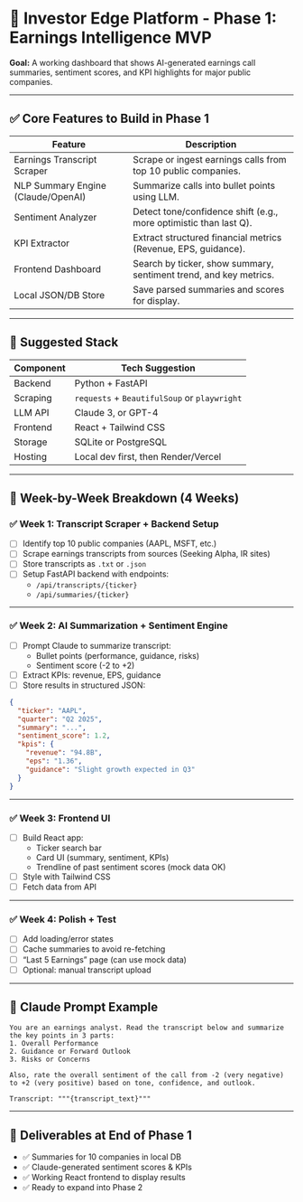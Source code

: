 # 🧠 Investor Edge Platform - Phase 1: Earnings Intelligence MVP

**Goal:** A working dashboard that shows AI-generated earnings call summaries, sentiment scores, and KPI highlights for major public companies.

---

## ✅ Core Features to Build in Phase 1

| Feature                          | Description                                                                 |
|----------------------------------|-----------------------------------------------------------------------------|
| Earnings Transcript Scraper      | Scrape or ingest earnings calls from top 10 public companies.               |
| NLP Summary Engine (Claude/OpenAI)| Summarize calls into bullet points using LLM.                               |
| Sentiment Analyzer               | Detect tone/confidence shift (e.g., more optimistic than last Q).          |
| KPI Extractor                    | Extract structured financial metrics (Revenue, EPS, guidance).              |
| Frontend Dashboard               | Search by ticker, show summary, sentiment trend, and key metrics.           |
| Local JSON/DB Store              | Save parsed summaries and scores for display.                               |

---

## 🧩 Suggested Stack

| Component     | Tech Suggestion                    |
|---------------|------------------------------------|
| Backend       | Python + FastAPI                   |
| Scraping      | `requests` + `BeautifulSoup` or `playwright` |
| LLM API       | Claude 3, or GPT-4                 |
| Frontend      | React + Tailwind CSS               |
| Storage       | SQLite or PostgreSQL               |
| Hosting       | Local dev first, then Render/Vercel|

---

## 📅 Week-by-Week Breakdown (4 Weeks)

### ✅ Week 1: Transcript Scraper + Backend Setup
- [ ] Identify top 10 public companies (AAPL, MSFT, etc.)
- [ ] Scrape earnings transcripts from sources (Seeking Alpha, IR sites)
- [ ] Store transcripts as `.txt` or `.json`
- [ ] Setup FastAPI backend with endpoints:
  - `/api/transcripts/{ticker}`
  - `/api/summaries/{ticker}`

---

### ✅ Week 2: AI Summarization + Sentiment Engine
- [ ] Prompt Claude to summarize transcript:
  - Bullet points (performance, guidance, risks)
  - Sentiment score (-2 to +2)
- [ ] Extract KPIs: revenue, EPS, guidance
- [ ] Store results in structured JSON:
```json
{
  "ticker": "AAPL",
  "quarter": "Q2 2025",
  "summary": "...",
  "sentiment_score": 1.2,
  "kpis": {
    "revenue": "94.8B",
    "eps": "1.36",
    "guidance": "Slight growth expected in Q3"
  }
}
```

---

### ✅ Week 3: Frontend UI
- [ ] Build React app:
  - Ticker search bar
  - Card UI (summary, sentiment, KPIs)
  - Trendline of past sentiment scores (mock data OK)
- [ ] Style with Tailwind CSS
- [ ] Fetch data from API

---

### ✅ Week 4: Polish + Test
- [ ] Add loading/error states
- [ ] Cache summaries to avoid re-fetching
- [ ] “Last 5 Earnings” page (can use mock data)
- [ ] Optional: manual transcript upload

---

## 🔁 Claude Prompt Example

```
You are an earnings analyst. Read the transcript below and summarize the key points in 3 parts:
1. Overall Performance
2. Guidance or Forward Outlook
3. Risks or Concerns

Also, rate the overall sentiment of the call from -2 (very negative) to +2 (very positive) based on tone, confidence, and outlook.

Transcript: """{transcript_text}"""
```

---

## 🧪 Deliverables at End of Phase 1

- ✅ Summaries for 10 companies in local DB
- ✅ Claude-generated sentiment scores & KPIs
- ✅ Working React frontend to display results
- ✅ Ready to expand into Phase 2